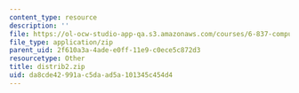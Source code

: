 ```yaml
---
content_type: resource
description: ''
file: https://ol-ocw-studio-app-qa.s3.amazonaws.com/courses/6-837-computer-graphics-fall-2012/da8cde42991ac5daad5a101345c454d4_distrib2.zip
file_type: application/zip
parent_uid: 2f610a3a-4ade-e0ff-11e9-c0ece5c872d3
resourcetype: Other
title: distrib2.zip
uid: da8cde42-991a-c5da-ad5a-101345c454d4
---
```

